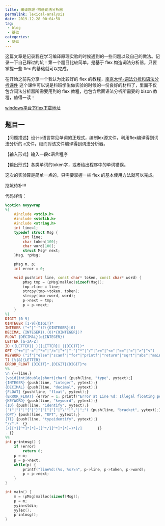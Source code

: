 ```yaml
---
title: 编译原理-构造词法分析器
permalink: lexical-analysis
date: 2019-12-28 00:04:58
tag: 
 - blog
 - 基础
categories:
 - 基础
---
```


这篇文章是记录我在学习编译原理实验的时候遇到的一些问题以及自己的做法。记录一下自己踩过的坑！第一个题目比较简单，是基于 flex 构造词法分析器，只要掌握一些 flex 的基础就可以完成。
<!-- more -->
在开始之前先分享一个我认为比较好的 flex 的教程，[南京大学-词法分析和语法分析课件](https://cs.nju.edu.cn/daixinyu/1006.pdf) 这个课件可以说是科班学生做实验的时候的一份良好的材料了，里面不仅包含词法分析器所需要用到的 flex 教程，也包含后面语法分析所需要的 bison 教程，值得一读！

[windows平台下flex下载地址](https://sourceforge.net/projects/winflexbison/)

## 题目一

【问题描述】设计c语言常见单词的正规式，编制lex源文件，利用flex编译得到词法分析的.c文件，继而对该文件编译得到词法分析器。

【输入形式】输入一段c语言程序

【输出形式】各类单词的token字，或者给出程序中的单词错误。

这次的实验算是简单一点的，只需要掌握一些 flex 的基本使用方法就可以完成。

挖坑待补!!!

代码详情：

```lex
%option noyywrap
%{
    #include <stdio.h>
    #include <stdlib.h>
    #include <string.h>
    int line=1;    
    typedef struct Msg {
        int line;
        char token[100];
        char word[100];
        struct Msg* next;
    }Msg, *pMsg;

    pMsg m, p;
    int error = 0;

    void push(int line, const char* token, const char* word) {
        pMsg tmp = (pMsg)malloc(sizeof(Msg));
        tmp->line = line;
        strcpy(tmp->token, token);
        strcpy(tmp->word, word);
        p->next = tmp;
        p = p->next;
    }
%}
DIGIT [0-9]
OINTEGER [1-9]{DIGIT}*
INTEGER ("+"|"-")?({OINTEGER}|0)
DECIMAL {INTEGER}(.(0)*{OINTEGER})?
FLOAT {DECIMAL}(e{INTEGER})
LETTER [a-zA-Z]
ID ({LETTER}|_)({LETTER}|_|{DIGIT})*
OPT ("+="|"-="|"*="|"/="|"+"|"-"|"*"|"/"|">="|"<="|"=="|"="|">"|"<")
KEYWORD ("if"|"else"|"scanf"|"for"|"printf"|"return"|"sqrt"|"abs"|"main"|"float")
TI [%|&]{LETTER}
ERROR_FLOAT {DIGIT}*.{DIGIT}{DIGIT}*e
%%
\n {++line;}
(void|int|double|short|char) {push(line, "type", yytext);}
{INTEGER} {push(line, "integer", yytext);}
{DECIMAL} {push(line, "decimal", yytext);}
{FLOAT} {push(line, "float", yytext);}
{ERROR_FLOAT} {error = 1; printf("Error at Line %d: Illegal floating point number \"%s\".\n", line, yytext);}
{KEYWORD} {push(line, "keyword", yytext);}
{ID} {push(line, "identify", yytext);}
("("|")"|"{"|"}"|"["|"]"|"\""|","|";") {push(line, "bracket", yytext);}
{OPT} {push(line, "OPT", yytext);}
{TI} {push(line, "typeidentify", yytext);}
"//".*  {}
[/][*][^*]*[*]+([^*/][^*]*[*]+)*[/]       {}
. {}
%%
int printmsg() {
    if (error)
        return 0;
    p = m;
    p = p->next;
    while(p) {
        printf("line%d:(%s, %s)\n", p->line, p->token, p->word);
        p = p->next;
    }
}

int main() {
    m = (pMsg)malloc(sizeof(Msg));
    p = m;
    yyin=stdin;
    yylex();
    printmsg();
}
```

